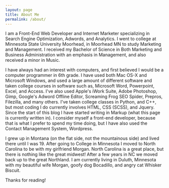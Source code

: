 ```yaml
---
layout: page
title: About Me
permalink: /about/
---
```

I am a Front-End Web Developer and Internet Marketer specializing in Search Engine Optimization, Adwords, and Analytics. I went to college at Minnesota State University Moorhead, in Moorhead MN to study Marketing and Management. I received my Bachelor of Science in Both Marketing and Business Administration with an emphasis in Management, and also received a minor in Music.

I have always had an interest with computers, and first believed I would be a computer programmer in 6th grade. I have used both Mac OS-X and Microsoft Windows, and used a large amount of different software and taken college courses in software such as, Microsoft Word, Powerpoint, Excel, and Access. I've also used Apple's iWork Suite, Adobe Photoshop, Gimp, Google's Adword Offline Editor, Screaming Frog SEO Spider, Prepros, Filezilla, and many others. I've taken college classes in Python, and C++, but most coding I do currently involves HTML, CSS (SCSS), and Jquery. Since the start of this blog I have started writing in Markup (what this page is currently written in). I consider myself a front-end developer, because that is what I prefer to spend my time doing, but I have also used the Contact Management System, Wordpress.

I grew up in Montana (on the flat side, not the mountainous side) and lived there until I was 19. After going to College in Minnesota I moved to North Carolina to be with my girlfriend Morgan. North Carolina is a great place, but there is nothing like the great midwest! After a few years in NC we moved back up to the great Northland. I am currently living in Duluth, Minnesota with my beautiful wife Morgan, goofy dog Bocadillo, and angry cat Whisker Biscuit.

Thanks for reading!